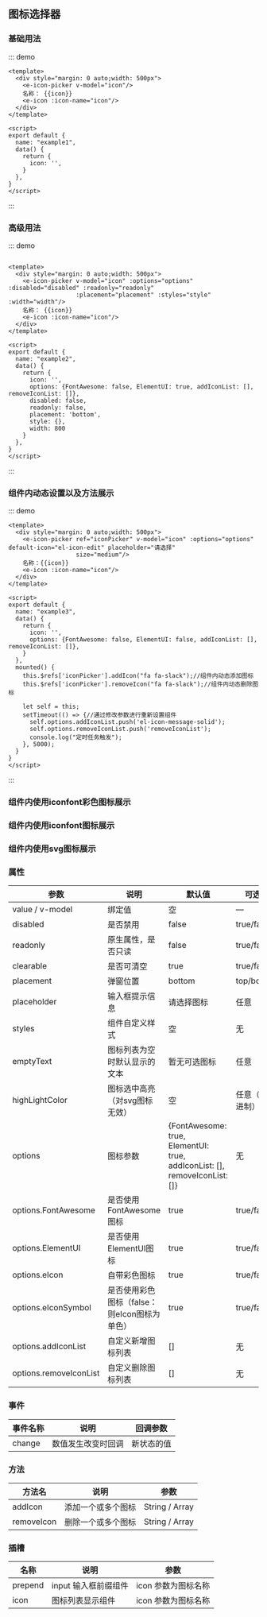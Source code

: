 ## 图标选择器

### 基础用法

::: demo
```vue
<template>
  <div style="margin: 0 auto;width: 500px">
    <e-icon-picker v-model="icon"/>
    名称： {{icon}}
    <e-icon :icon-name="icon"/>
  </div>
</template>

<script>
export default {
  name: "example1",
  data() {
    return {
      icon: '',
    }
  },
}
</script>
```
:::

### 高级用法

::: demo
```vue

<template>
  <div style="margin: 0 auto;width: 500px">
    <e-icon-picker v-model="icon" :options="options" :disabled="disabled" :readonly="readonly"
                   :placement="placement" :styles="style" :width="width"/>
    名称： {{icon}}
    <e-icon :icon-name="icon"/>
  </div>
</template>

<script>
export default {
  name: "example2",
  data() {
    return {
      icon: '',
      options: {FontAwesome: false, ElementUI: true, addIconList: [], removeIconList: []},
      disabled: false,
      readonly: false,
      placement: 'bottom',
      style: {},
      width: 800
    }
  },
}
</script>
```
:::

### 组件内动态设置以及方法展示

::: demo
```vue
<template>
  <div style="margin: 0 auto;width: 500px">
    <e-icon-picker ref="iconPicker" v-model="icon" :options="options" default-icon="el-icon-edit" placeholder="请选择"
                   size="medium"/>
    名称：{{icon}}
    <e-icon :icon-name="icon"/>
  </div>
</template>

<script>
export default {
  name: "example3",
  data() {
    return {
      icon: '',
      options: {FontAwesome: false, ElementUI: false, addIconList: [], removeIconList: []},
    }
  },
  mounted() {
    this.$refs['iconPicker'].addIcon("fa fa-slack");//组件内动态添加图标
    this.$refs['iconPicker'].removeIcon("fa fa-slack");//组件内动态删除图标

    let self = this;
    setTimeout(() => {//通过修改参数进行重新设置组件
      self.options.addIconList.push('el-icon-message-solid');
      self.options.removeIconList.push('removeIconList');
      console.log("定时任务触发");
    }, 5000);
  }
}
</script>
```
:::

### 组件内使用iconfont彩色图标展示
<RecoDemo>
<template slot="code-vue">
    <<< @/docs/.vuepress/components/example4.vue
</template>
<example4 slot="demo"></example4>
</RecoDemo>


### 组件内使用iconfont图标展示
<RecoDemo>
<template slot="code-vue">
    <<< @/docs/.vuepress/components/example5.vue
</template>
<example5 slot="demo"></example5>
</RecoDemo>

### 组件内使用svg图标展示
<RecoDemo>
<template slot="code-vue">
    <<< @/example/src/components/example6.vue
</template>
<example6 slot="demo"></example6>
</RecoDemo>


### 属性

参数 | 说明 | 默认值 | 可选值
---|---|---|---
value / v-model|	绑定值	| 空 |	—
disabled | 是否禁用|false|true/false
readonly | 原生属性，是否只读|false|true/false
clearable | 是否可清空|true|true/false
placement | 弹窗位置|bottom|top/bottom
placeholder | 输入框提示信息 |请选择图标|任意
styles | 组件自定义样式 |空|无
emptyText | 图标列表为空时默认显示的文本 |暂无可选图标|任意
highLightColor | 图标选中高亮（对svg图标无效） |空|任意（16进制）
options | 图标参数|{FontAwesome: true, ElementUI: true, addIconList: [], removeIconList: []}|无
options.FontAwesome |是否使用FontAwesome图标|true|true/false
options.ElementUI |是否使用ElementUI图标|true|true/false
options.eIcon |自带彩色图标|true|true/false
options.eIconSymbol |是否使用彩色图标（false：则eIcon图标为单色）|true|true/false
options.addIconList |自定义新增图标列表|[]|无
options.removeIconList |自定义删除图标列表|[]|无

### 事件

事件名称 | 说明 | 回调参数 
---|---|---
change | 数值发生改变时回调 | 新状态的值

### 方法

方法名 | 说明 | 参数 
---|---|---
addIcon | 添加一个或多个图标 | String / Array
removeIcon | 删除一个或多个图标 | String / Array

### 插槽

名称 | 说明 | 参数 
---|---|---
prepend | input 输入框前缀组件 | icon 参数为图标名称
icon | 图标列表显示组件 | icon 参数为图标名称

